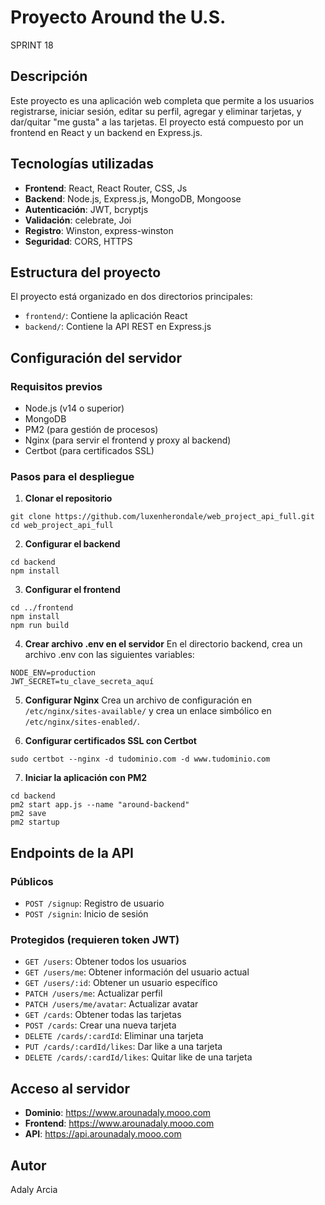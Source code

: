 # Proyecto Around the U.S. 
SPRINT 18 
## Descripción
Este proyecto es una aplicación web completa que permite a los usuarios registrarse, iniciar sesión, editar su perfil, agregar y eliminar tarjetas, y dar/quitar "me gusta" a las tarjetas. El proyecto está compuesto por un frontend en React y un backend en Express.js.

## Tecnologías utilizadas
- **Frontend**: React, React Router, CSS, Js
- **Backend**: Node.js, Express.js, MongoDB, Mongoose
- **Autenticación**: JWT, bcryptjs
- **Validación**: celebrate, Joi
- **Registro**: Winston, express-winston
- **Seguridad**: CORS, HTTPS

## Estructura del proyecto
El proyecto está organizado en dos directorios principales:
- `frontend/`: Contiene la aplicación React
- `backend/`: Contiene la API REST en Express.js

## Configuración del servidor

### Requisitos previos
- Node.js (v14 o superior)
- MongoDB
- PM2 (para gestión de procesos)
- Nginx (para servir el frontend y proxy al backend)
- Certbot (para certificados SSL)

### Pasos para el despliegue

1. **Clonar el repositorio**
```
git clone https://github.com/luxenherondale/web_project_api_full.git
cd web_project_api_full
```

2. **Configurar el backend**
```
cd backend
npm install
```

3. **Configurar el frontend**
```
cd ../frontend
npm install
npm run build
```

4. **Crear archivo .env en el servidor**
En el directorio backend, crea un archivo .env con las siguientes variables:
```
NODE_ENV=production
JWT_SECRET=tu_clave_secreta_aquí
```

5. **Configurar Nginx**
Crea un archivo de configuración en `/etc/nginx/sites-available/` y crea un enlace simbólico en `/etc/nginx/sites-enabled/`.

6. **Configurar certificados SSL con Certbot**
```
sudo certbot --nginx -d tudominio.com -d www.tudominio.com
```

7. **Iniciar la aplicación con PM2**
```
cd backend
pm2 start app.js --name "around-backend"
pm2 save
pm2 startup
```

## Endpoints de la API

### Públicos
- `POST /signup`: Registro de usuario
- `POST /signin`: Inicio de sesión

### Protegidos (requieren token JWT)
- `GET /users`: Obtener todos los usuarios
- `GET /users/me`: Obtener información del usuario actual
- `GET /users/:id`: Obtener un usuario específico
- `PATCH /users/me`: Actualizar perfil
- `PATCH /users/me/avatar`: Actualizar avatar
- `GET /cards`: Obtener todas las tarjetas
- `POST /cards`: Crear una nueva tarjeta
- `DELETE /cards/:cardId`: Eliminar una tarjeta
- `PUT /cards/:cardId/likes`: Dar like a una tarjeta
- `DELETE /cards/:cardId/likes`: Quitar like de una tarjeta

## Acceso al servidor
- **Dominio**: https://www.arounadaly.mooo.com
- **Frontend**: https://www.arounadaly.mooo.com
- **API**: https://api.arounadaly.mooo.com

## Autor
Adaly Arcia
